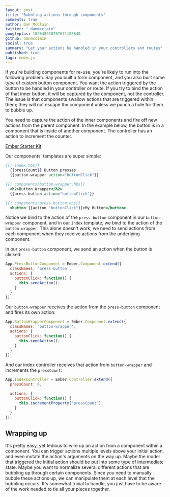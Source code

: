 ```yaml
---
layout: post
title: "Bubbling actions through components"
comments: true
author: Dan McClain
twitter: "_danmcclain"
googleplus: 102648938707671188640
github: danmcclain
social: true
summary: "Let your actions be handled in your controllers and routes"
published: true
tags: emberjs
---
```


If you're building components for re-use, you're likely to run into the
following problem. Say you built a form component, and you also built some type
of custom button component. You want the action triggered by the button to be
handled in your controller or route. If you try to bind the action of that
inner button, it will be captured by the component, not the controller. The
issue is that components swallow actions that are triggered within them; they
will not escape the component unless we punch a hole for them to bubble up.

You need to capture the action of the inner components and fire off new actions
from the parent component. In the example below, the button is in a component
that is inside of another component. The controller has an action to increment
the counter.

<a class="jsbin-embed" href="http://jsbin.com/suvat/4/embed?output">Ember Starter Kit</a><script src="http://static.jsbin.com/js/embed.js"></script>

Our components' templates are super simple:

```hbs
{{! index.hbs}}
  {{pressCount}} Button presses
  {{button-wrapper action="buttonClick"}}

{{! components/button-wrapper.hbs}}
  <h2>Button Wrapper</h2>
  {{press-button action="buttonClick"}}

{{! components/press-button.hbs}}
  <button {{action "buttonClick"}}>My Button</button>
```

Notice we bind to the action of the `press-button` component in our
`button-wrapper` component, and in our `index` template, we bind to the action
of the `button-wrapper`. This alone doesn't work; we need to send actions from
each component when they receive actions from the underlying component.

In our `press-button` component, we send an action when the button is clicked:

```js
App.PressButtonComponent = Ember.Component.extend({
  classNames: 'press-button',
  actions: {
    buttonClick: function() {
      this.sendAction();
    }
  }
});
```

Our `button-wrapper` receives the action from the `press-button` component and
fires its own action:

```js
App.ButtonWrapperComponent = Ember.Component.extend({
  classNames: 'button-wrapper',
  actions: {
    buttonClick: function() {
      this.sendAction();
    }
  }
});
```

And our index controller receives that action from `button-wrapper` and
increments the `pressCount`:

```js
App.IndexController = Ember.Controller.extend({
  pressCount: 0,

  actions: {
    buttonClick: function() {
      this.incrementProperty('pressCount');
    }
  }
});
```

## Wrapping up

It's pretty easy, yet tedious to wire up an action from a component within a
component. You can trigger actions multiple levels above your initial action,
and even mutate the action's arguments on the way up. Maybe the model that
triggered the initial action should be put into some type of intermediate
state. Maybe you want to normalize several different actions that are bubbling
up through certain components. Since you need to manually bubble these
actions up, we can manipulate them at each level that the bubbling occurs. It's
somewhat trivial to handle, you just have to be aware of the work needed to
tie all your pieces together.
